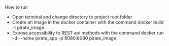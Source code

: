 How to run
- Open terminal and change directory to project root folder
- Create an image in the docker container with the command
docker build -t pirate_image .
- Expose accessibility to REST api methods with the command
docker run -d --name pirate_app -p 8080:8080 pirate_image